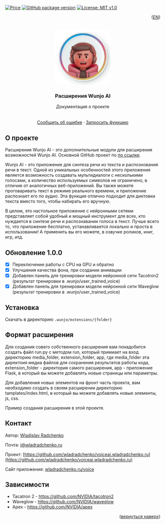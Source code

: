 [![Price](https://img.shields.io/badge/price-FREE-0098f7.svg)](https://github.com/wladradchenko/extensions.wunjo.wladradchenko.ru/blob/main/LICENSE)
[![GitHub package version](https://img.shields.io/github/v/release/wladradchenko/extensions.wunjo.wladradchenko.ru?display_name=tag&sort=semver)](https://github.com/wladradchenko/extensions.wunjo.wladradchenko.ru)
[![License: MIT v1.0](https://img.shields.io/badge/license-Apache-blue.svg)](https://github.com/wladradchenko/extensions.wunjo.wladradchenko.ru/blob/main/LICENSE)

<p align="right">(<a href="README_en.md">EN</a>)</p>
<div id="top"></div>

<br />
<div align="center">
  <a href="https://github.com/wladradchenko/voiceai.wladradchenko.ru">
    <img src="example/man.gif" alt="Logo" width="180" height="180">
  </a>

  <h3 align="center">Расширения Wunjo AI</h3>

  <p align="center">
    Документация о проекте
    <br/>
    <br/>
    <br/>
    <a href="https://github.com/wladradchenko/voiceai.wladradchenko.ru/issues">Сообщить об ошибке</a>
    ·
    <a href="https://github.com/wladradchenko/voiceai.wladradchenko.ru/issues">Запросить функцию</a>
  </p>
</div>


<!-- ABOUT THE PROJECT -->
## О проекте

Расширения Wunjo AI - это дополнительные модули для расширения возможностей Wunjo AI. Основной GitHub проект по <a href="https://github.com/wladradchenko/wunjo.wladradchenko.ru">по ссылке</a>.

Wunjo AI - это приложение для синтеза речи из текста и распознования речи в текст. Одной из уникальных особенностей этого приложения является возможность создавать мультидиалоги с несколькими голосами, а количество используемых символов не ограничено, в отличие от аналогичных веб-приложений. Вы также можете проговаривать текст в режиме реального времени, и приложение распознает его по аудио. Эта функция отлично подходит для диктовки текста вместо того, чтобы набирать его вручную.

В целом, это настольное приложение с нейронными сетями представляет собой удобный и мощный инструмент для всех, кто нуждается в синтезе речи и распознавании голоса в текст. Лучше всего то, что приложение бесплатно, устанавливается локально и проста в использовании! А применить вы его можете, в озвучке роликов, книг, игр, итд.

<!-- UPDATE -->
## Обновление 1.0.0

- [x] Переключение работы с CPU на GPU и обратно
- [x] Улучшения качества фона, при создании анимации
- [x] Добавлен панель для тренировки модели нейронной сети Tacotron2 (результат тренировки в .wunjo/user_trained_voice)
- [x] Добавлен панель для тренировки модели нейронной сети Waveglow (результат тренировки в .wunjo/user_trained_voice)

<!-- INSTALL -->
## Установка

Скачать в директорию `.wunjo/extensions/{folder}`

<!-- FORMAT -->
## Формат расширения

Для создания совего собственного расширения вам понадобится создать файл run.py с методом run, который примиает на вход директорию media_folder, extension_folder, app, где media_folder эта директоия медиа файлов для сохранения результатов работы кода, extension_folder - директория самого расширения, app - приложение Flask, в который вы можете добавлять новые страницы или параметры.

Для добавления новых элементов на фронт часть проекта, вам необходимо создать в своем расширении директорию tamplates/index.html, в который вы можете добавлять новые элементы, js, css. 

Пример создания расширения в этой проекте.


<!-- CONTACT -->
## Контакт

Автор: [Wladislav Radchenko](https://github.com/wladradchenko/)

Почта: [i@wladradchenko.ru](i@wladradchenko.ru)

Проект: [https://github.com/wladradchenko/voiceai.wladradchenko.ru](https://github.com/wladradchenko/voiceai.wladradchenko.ru)

Сайт приложения: [wladradchenko.ru/voice](https://wladradchenko.ru/voice)


<!-- CREDITS -->
## Зависимости

* Tacatron 2 - https://github.com/NVIDIA/tacotron2
* Waveglow - https://github.com/NVIDIA/waveglow
* Apex - https://github.com/NVIDIA/apex


<p align="right">(<a href="#top">вернуться наверх</a>)</p>
